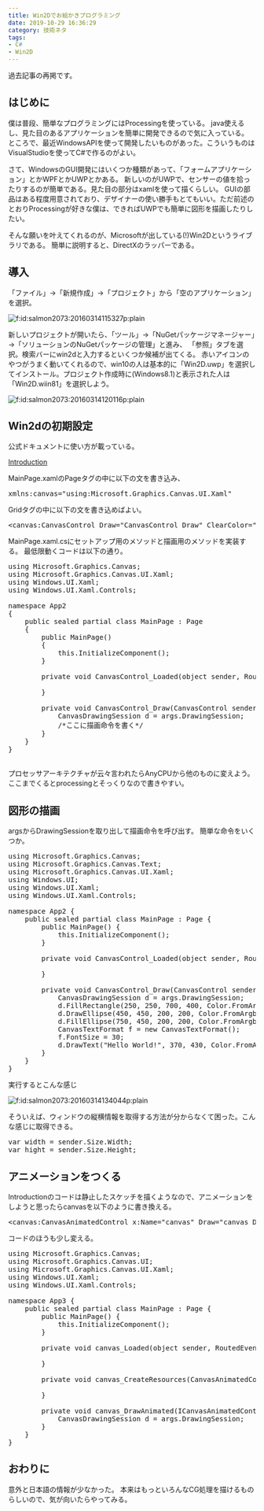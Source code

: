 ```yaml
---
title: Win2Dでお絵かきプログラミング
date: 2019-10-29 16:36:29
category: 技術ネタ
tags:
- C#
- Win2D
---
```


過去記事の再掲です。

## はじめに

僕は普段、簡単なプログラミングにはProcessingを使っている。
java使えるし、見た目のあるアプリケーションを簡単に開発できるので気に入っている。
ところで、最近WindowsAPIを使って開発したいものがあった。こういうものはVisualStudioを使ってC#で作るのがよい。

さて、WindowsのGUI開発にはいくつか種類があって、「フォームアプリケーション」とかWPFとかUWPとかある。
新しいのがUWPで、センサーの値を拾ったりするのが簡単である。見た目の部分はxamlを使って描くらしい。
GUIの部品はある程度用意されており、デザイナーの使い勝手もとてもいい。ただ前述のとおりProcessingが好きな僕は、できればUWPでも簡単に図形を描画したりしたい。

そんな願いを叶えてくれるのが、Microsoftが出している(!)Win2Dというライブラリである。 簡単に説明すると、DirectXのラッパーである。

<!-- more -->

## 導入

「ファイル」→「新規作成」→「プロジェクト」から「空のアプリケーション」を選択。

<img class="hatena-fotolife" title="f:id:salmon2073:20160314115327p:plain" src="https://cdn-ak.f.st-hatena.com/images/fotolife/s/salmon2073/20160314/20160314115327.png" alt="f:id:salmon2073:20160314115327p:plain">

新しいプロジェクトが開いたら、「ツール」→「NuGetパッケージマネージャー」→「ソリューションのNuGetパッケージの管理」と進み、 「参照」タブを選択。検索バーにwin2dと入力するといくつか候補が出てくる。 赤いアイコンのやつがうまく動いてくれるので、win10の人は基本的に「Win2D.uwp」を選択してインストール。プロジェクト作成時に(Windows8.1)と表示された人は「Win2D.wiin81」を選択しよう。

<img class="hatena-fotolife" title="f:id:salmon2073:20160314120116p:plain" src="https://cdn-ak.f.st-hatena.com/images/fotolife/s/salmon2073/20160314/20160314120116.png" alt="f:id:salmon2073:20160314120116p:plain">

## Win2dの初期設定

公式ドキュメントに使い方が載っている。

<a href="https://microsoft.github.io/Win2D/html/Introduction.htm">Introduction</a>

MainPage.xamlのPageタグの中に以下の文を書き込み、
<pre class="code" data-lang="" data-unlink="">xmlns:canvas="using:Microsoft.Graphics.Canvas.UI.Xaml"</pre>
Gridタグの中に以下の文を書き込めばよい。
<pre class="code" data-lang="" data-unlink="">&lt;canvas:CanvasControl Draw="CanvasControl_Draw" ClearColor="White" Loaded="CanvasControl_Loaded"/&gt;</pre>
MainPage.xaml.csにセットアップ用のメソッドと描画用のメソッドを実装する。 最低限動くコードは以下の通り。
<pre class="code lang-cs" data-lang="cs" data-unlink=""><span class="synStatement">using</span> Microsoft.Graphics.Canvas;
<span class="synStatement">using</span> Microsoft.Graphics.Canvas.UI.Xaml;
<span class="synStatement">using</span> Windows.UI.Xaml;
<span class="synStatement">using</span> Windows.UI.Xaml.Controls;

<span class="synType">namespace</span> App2
{
    <span class="synType">public</span> <span class="synType">sealed</span> <span class="synStatement">partial</span> <span class="synType">class</span> MainPage : Page
    {
        <span class="synType">public</span> MainPage()
        {
            <span class="synStatement">this</span>.InitializeComponent();
        }

        <span class="synType">private</span> <span class="synType">void</span> CanvasControl_Loaded(<span class="synType">object</span> sender, RoutedEventArgs e) {

        }

        <span class="synType">private</span> <span class="synType">void</span> CanvasControl_Draw(CanvasControl sender, CanvasDrawEventArgs args) {
            CanvasDrawingSession d = args.DrawingSession;
            <span class="synComment">/*ここに描画命令を書く*/</span>
        }
    }
}

</pre>
プロセッサアーキテクチャが云々言われたらAnyCPUから他のものに変えよう。 ここまでくるとprocessingとそっくりなので書きやすい。

## 図形の描画

argsからDrawingSessionを取り出して描画命令を呼び出す。 簡単な命令をいくつか。
<pre class="code lang-cs" data-lang="cs" data-unlink=""><span class="synStatement">using</span> Microsoft.Graphics.Canvas;
<span class="synStatement">using</span> Microsoft.Graphics.Canvas.Text;
<span class="synStatement">using</span> Microsoft.Graphics.Canvas.UI.Xaml;
<span class="synStatement">using</span> Windows.UI;
<span class="synStatement">using</span> Windows.UI.Xaml;
<span class="synStatement">using</span> Windows.UI.Xaml.Controls;

<span class="synType">namespace</span> App2 {
    <span class="synType">public</span> <span class="synType">sealed</span> <span class="synStatement">partial</span> <span class="synType">class</span> MainPage : Page {
        <span class="synType">public</span> MainPage() {
            <span class="synStatement">this</span>.InitializeComponent();
        }

        <span class="synType">private</span> <span class="synType">void</span> CanvasControl_Loaded(<span class="synType">object</span> sender, RoutedEventArgs e) {

        }

        <span class="synType">private</span> <span class="synType">void</span> CanvasControl_Draw(CanvasControl sender, CanvasDrawEventArgs args) {
            CanvasDrawingSession d = args.DrawingSession;
            d.FillRectangle(<span class="synConstant">250</span>, <span class="synConstant">250</span>, <span class="synConstant">700</span>, <span class="synConstant">400</span>, Color.FromArgb(<span class="synConstant">50</span>, <span class="synConstant">100</span>, <span class="synConstant">50</span>, <span class="synConstant">250</span>));
            d.DrawEllipse(<span class="synConstant">450</span>, <span class="synConstant">450</span>, <span class="synConstant">200</span>, <span class="synConstant">200</span>, Color.FromArgb(<span class="synConstant">100</span>, <span class="synConstant">100</span>, <span class="synConstant">100</span>, <span class="synConstant">255</span>));
            d.FillEllipse(<span class="synConstant">750</span>, <span class="synConstant">450</span>, <span class="synConstant">200</span>, <span class="synConstant">200</span>, Color.FromArgb(<span class="synConstant">100</span>, <span class="synConstant">100</span>, <span class="synConstant">100</span>, <span class="synConstant">255</span>));
            CanvasTextFormat f = <span class="synStatement">new</span> CanvasTextFormat();
            f.FontSize = <span class="synConstant">30</span>;
            d.DrawText(<span class="synConstant">"Hello World!"</span>, <span class="synConstant">370</span>, <span class="synConstant">430</span>, Color.FromArgb(<span class="synConstant">200</span>, <span class="synConstant">255</span>, <span class="synConstant">255</span>, <span class="synConstant">255</span>),f);
        }
    }
}
</pre>
実行するとこんな感じ

<img class="hatena-fotolife" title="f:id:salmon2073:20160314134044p:plain" src="https://cdn-ak.f.st-hatena.com/images/fotolife/s/salmon2073/20160314/20160314134044.png" alt="f:id:salmon2073:20160314134044p:plain">

そういえば、ウィンドウの縦横情報を取得する方法が分からなくて困った。こんな感じに取得できる。
<pre class="code lang-cs" data-lang="cs" data-unlink="">var width = sender.Size.Width;
var hight = sender.Size.Height;
</pre>

## アニメーションをつくる

Introductionのコードは静止したスケッチを描くようなので、アニメーションをしようと思ったらcanvasを以下のように書き換える。
<pre class="code" data-lang="" data-unlink="">&lt;canvas:CanvasAnimatedControl x:Name="canvas" Draw="canvas_DrawAnimated" ClearColor="White"  CreateResources="canvas_CreateResources"/&gt;
</pre>
コードのほうも少し変える。
<pre class="code lang-cs" data-lang="cs" data-unlink=""><span class="synStatement">using</span> Microsoft.Graphics.Canvas;
<span class="synStatement">using</span> Microsoft.Graphics.Canvas.UI;
<span class="synStatement">using</span> Microsoft.Graphics.Canvas.UI.Xaml;
<span class="synStatement">using</span> Windows.UI.Xaml;
<span class="synStatement">using</span> Windows.UI.Xaml.Controls;

<span class="synType">namespace</span> App3 {
    <span class="synType">public</span> <span class="synType">sealed</span> <span class="synStatement">partial</span> <span class="synType">class</span> MainPage : Page {
        <span class="synType">public</span> MainPage() {
            <span class="synStatement">this</span>.InitializeComponent();
        }

        <span class="synType">private</span> <span class="synType">void</span> canvas_Loaded(<span class="synType">object</span> sender, RoutedEventArgs e) {

        }

        <span class="synType">private</span> <span class="synType">void</span> canvas_CreateResources(CanvasAnimatedControl sender, CanvasCreateResourcesEventArgs args) {

        }

        <span class="synType">private</span> <span class="synType">void</span> canvas_DrawAnimated(ICanvasAnimatedControl sender, CanvasAnimatedDrawEventArgs args) {
            CanvasDrawingSession d = args.DrawingSession;
        }
    }
}
</pre>

## おわりに

意外と日本語の情報が少なかった。 本来はもっといろんなCG処理を描けるものらしいので、気が向いたらやってみる。

<a href="https://microsoft.github.io/Win2D/html/Introduction.htm"></a><a href="https://microsoft.github.io/Win2D/html/Introduction.htm"></a>